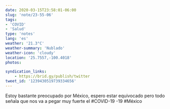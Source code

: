 ```yaml
---
date: 2020-03-15T23:58:01-06:00
slug: 'note/23-55-06'
tags:
- 'COVID'
- 'Salud'
type: 'notes'
lang: 'es'
weather: '21.3°C'
weather-summary: 'Nublado'
weather-icon: 'cloudy'
location: '25.7557,-100.4018'
photos:

syndication_links:
    - https://brid.gy/publish/twitter
tweet_id: '1239430519739334656'
---
```

Estoy bastante preocupado por México, espero estar equivocado pero todo señala que nos va a pegar muy fuerte el #COVID-19 -19 #México 